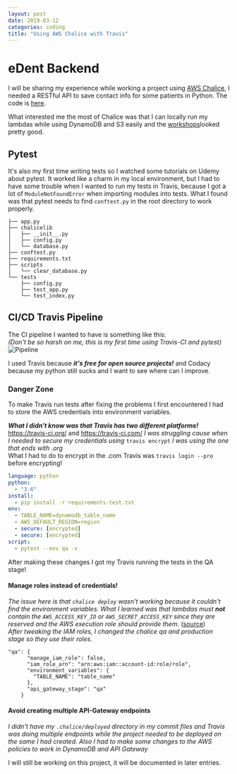 ```yaml
---
layout: post  
date: 2019-03-12  
categories: coding  
title: "Using AWS Chalice with Travis"  
---
```


# eDent Backend
I will be sharing my experience while working a project using [AWS Chalice](chalice-link), 
I needed a RESTful API to save contact info for some patients in Python.
The code is [here](repo-link).  

What interested me the most of Chalice was that I can locally run my lambdas while using 
DynamoDB and S3 easily and the [workshops](workshop-link)looked pretty good.  

## Pytest
It's also my first time writing tests so I watched some tutorials on Udemy about pytest. 
It worked like a charm in my local environment, but I had to have some trouble when I wanted
to run my tests in Travis, because I got a lot of `ModuleNotFoundError` when importing modules into tests. 
What I found was that pytest needs to find `conftest.py` in the root directory to work properly.
```text
├── app.py
├── chalicelib
│   ├── __init__.py
│   ├── config.py
│   └── database.py
├── conftest.py
├── requirements.txt
├── scripts
│   └── clear_database.py
└── tests
    ├── config.py
    ├── test_app.py
    └── test_index.py
```

## CI/CD Travis Pipeline
The CI pipeline I wanted to have is something like this:  
_(Don't be so harsh on me, this is my first time using Travis-CI and pytest)_  
![Pipeline](https://user-images.githubusercontent.com/10179447/53920261-23856d00-4032-11e9-95f7-993098fe935e.png)

I used Travis because _**it's free for open source projects!**_ and Codacy because my python still 
sucks and I want to see where can I improve.

### Danger Zone

To make Travis run tests after fixing the problems I first encountered I had to store the AWS credentials into
environment variables.  

___What I didn't know was that Travis has two different platforms!___  
https://travis-ci.org/ and https://travis-ci.com/
_I was struggling cause when I needed to secure my credentials using_ `travis encrypt` _I was using the one that ends with .org_  
What I had to do to encrypt in the .com Travis was `travis login --pro` before encrypting!

```yaml
language: python
python:
  - "3.6"
install:
  - pip install -r requirements-test.txt
env:
  - TABLE_NAME=dynamodb_table_name
  - AWS_DEFAULT_REGION=region
  - secure: [encrypted]
  - secure: [encrypted]
script:
  - pytest --env qa -v
```

After making these changes I got my Travis running the tests in the QA stage!

#### Manage roles instead of credentials!
_The issue here is that `chalice deploy` wasn't working because it couldn't find the environment variables.
What I learned was that lambdas must **not** contain the `AWS_ACCESS_KEY_ID` or `AWS_SECRET_ACCESS_KEY` 
since they are reserved and the AWS execution role should provide them._ ([source](aws-env-var-link))  
_After tweaking the IAM roles, I changed the chalice qa and production stage so they use their roles._
```
"qa": {
      "manage_iam_role": false,
      "iam_role_arn": "arn:aws:iam::account-id:role/role",
      "environment_variables": {
        "TABLE_NAME": "table_name"
      },
      "api_gateway_stage": "qa"
    }
```

#### Avoid creating multiple API-Gateway endpoints
_I didn't have my `.chalice/deployed` directory in my commit files and Travis was doing multiple endpoints while
the project needed to be deployed on the same I had created.
Also I had to make some changes to the AWS policies to work in DynamoDB and API Gateway_

I will still be working on this project, it will be documented in later entries.


[repo-link]: https://github.com/AldoGatica123/edent-contacts  
[workshop-link]: https://chalice-workshop.readthedocs.io/en/latest/  
[chalice-link]: https://chalice.readthedocs.io/en/latest/  
[aws-env-var-link]: https://docs.aws.amazon.com/lambda/latest/dg/current-supported-versions.html#lambda-environment-variables  
